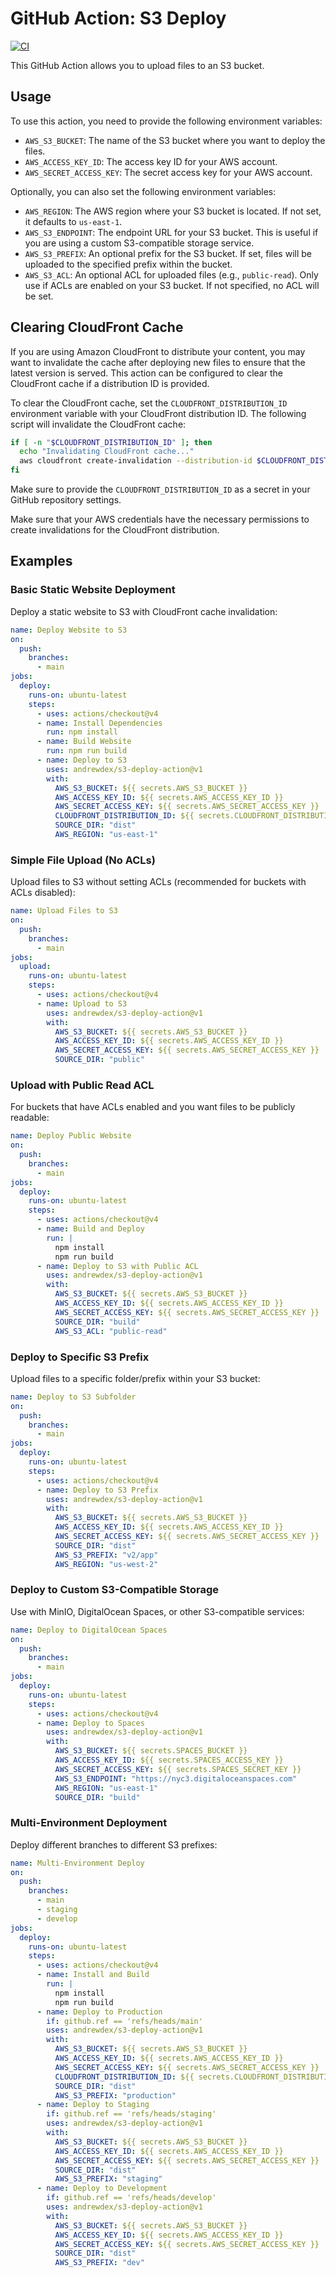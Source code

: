 # GitHub Action: S3 Deploy

[![CI](https://github.com/andrewdex/s3-deploy-action/actions/workflows/ci.yml/badge.svg)](https://github.com/andrewdex/s3-deploy-action/actions/workflows/ci.yml)

This GitHub Action allows you to upload files to an S3 bucket.

## Usage

To use this action, you need to provide the following environment variables:

- `AWS_S3_BUCKET`: The name of the S3 bucket where you want to deploy the files.
- `AWS_ACCESS_KEY_ID`: The access key ID for your AWS account.
- `AWS_SECRET_ACCESS_KEY`: The secret access key for your AWS account.

Optionally, you can also set the following environment variables:

- `AWS_REGION`: The AWS region where your S3 bucket is located. If not set, it defaults to `us-east-1`.
- `AWS_S3_ENDPOINT`: The endpoint URL for your S3 bucket. This is useful if you are using a custom S3-compatible storage service.
- `AWS_S3_PREFIX`: An optional prefix for the S3 bucket. If set, files will be uploaded to the specified prefix within the bucket.
- `AWS_S3_ACL`: An optional ACL for uploaded files (e.g., `public-read`). Only use if ACLs are enabled on your S3 bucket. If not specified, no ACL will be set.

## Clearing CloudFront Cache

If you are using Amazon CloudFront to distribute your content, you may want to invalidate the cache after deploying new files to ensure that the latest version is served. This action can be configured to clear the CloudFront cache if a distribution ID is provided.

To clear the CloudFront cache, set the `CLOUDFRONT_DISTRIBUTION_ID` environment variable with your CloudFront distribution ID. The following script will invalidate the CloudFront cache:

```sh
if [ -n "$CLOUDFRONT_DISTRIBUTION_ID" ]; then
  echo "Invalidating CloudFront cache..."
  aws cloudfront create-invalidation --distribution-id $CLOUDFRONT_DISTRIBUTION_ID --paths "/*" --profile s3-deploy-action
fi
```

Make sure to provide the `CLOUDFRONT_DISTRIBUTION_ID` as a secret in your GitHub repository settings.

Make sure that your AWS credentials have the necessary permissions to create invalidations for the CloudFront distribution.

## Examples

### Basic Static Website Deployment

Deploy a static website to S3 with CloudFront cache invalidation:

```yaml
name: Deploy Website to S3
on:
  push:
    branches:
      - main
jobs:
  deploy:
    runs-on: ubuntu-latest
    steps:
      - uses: actions/checkout@v4
      - name: Install Dependencies
        run: npm install
      - name: Build Website
        run: npm run build
      - name: Deploy to S3
        uses: andrewdex/s3-deploy-action@v1
        with:
          AWS_S3_BUCKET: ${{ secrets.AWS_S3_BUCKET }}
          AWS_ACCESS_KEY_ID: ${{ secrets.AWS_ACCESS_KEY_ID }}
          AWS_SECRET_ACCESS_KEY: ${{ secrets.AWS_SECRET_ACCESS_KEY }}
          CLOUDFRONT_DISTRIBUTION_ID: ${{ secrets.CLOUDFRONT_DISTRIBUTION_ID }}
          SOURCE_DIR: "dist"
          AWS_REGION: "us-east-1"
```

### Simple File Upload (No ACLs)

Upload files to S3 without setting ACLs (recommended for buckets with ACLs disabled):

```yaml
name: Upload Files to S3
on:
  push:
    branches:
      - main
jobs:
  upload:
    runs-on: ubuntu-latest
    steps:
      - uses: actions/checkout@v4
      - name: Upload to S3
        uses: andrewdex/s3-deploy-action@v1
        with:
          AWS_S3_BUCKET: ${{ secrets.AWS_S3_BUCKET }}
          AWS_ACCESS_KEY_ID: ${{ secrets.AWS_ACCESS_KEY_ID }}
          AWS_SECRET_ACCESS_KEY: ${{ secrets.AWS_SECRET_ACCESS_KEY }}
          SOURCE_DIR: "public"
```

### Upload with Public Read ACL

For buckets that have ACLs enabled and you want files to be publicly readable:

```yaml
name: Deploy Public Website
on:
  push:
    branches:
      - main
jobs:
  deploy:
    runs-on: ubuntu-latest
    steps:
      - uses: actions/checkout@v4
      - name: Build and Deploy
        run: |
          npm install
          npm run build
      - name: Deploy to S3 with Public ACL
        uses: andrewdex/s3-deploy-action@v1
        with:
          AWS_S3_BUCKET: ${{ secrets.AWS_S3_BUCKET }}
          AWS_ACCESS_KEY_ID: ${{ secrets.AWS_ACCESS_KEY_ID }}
          AWS_SECRET_ACCESS_KEY: ${{ secrets.AWS_SECRET_ACCESS_KEY }}
          SOURCE_DIR: "build"
          AWS_S3_ACL: "public-read"
```

### Deploy to Specific S3 Prefix

Upload files to a specific folder/prefix within your S3 bucket:

```yaml
name: Deploy to S3 Subfolder
on:
  push:
    branches:
      - main
jobs:
  deploy:
    runs-on: ubuntu-latest
    steps:
      - uses: actions/checkout@v4
      - name: Deploy to S3 Prefix
        uses: andrewdex/s3-deploy-action@v1
        with:
          AWS_S3_BUCKET: ${{ secrets.AWS_S3_BUCKET }}
          AWS_ACCESS_KEY_ID: ${{ secrets.AWS_ACCESS_KEY_ID }}
          AWS_SECRET_ACCESS_KEY: ${{ secrets.AWS_SECRET_ACCESS_KEY }}
          SOURCE_DIR: "dist"
          AWS_S3_PREFIX: "v2/app"
          AWS_REGION: "us-west-2"
```

### Deploy to Custom S3-Compatible Storage

Use with MinIO, DigitalOcean Spaces, or other S3-compatible services:

```yaml
name: Deploy to DigitalOcean Spaces
on:
  push:
    branches:
      - main
jobs:
  deploy:
    runs-on: ubuntu-latest
    steps:
      - uses: actions/checkout@v4
      - name: Deploy to Spaces
        uses: andrewdex/s3-deploy-action@v1
        with:
          AWS_S3_BUCKET: ${{ secrets.SPACES_BUCKET }}
          AWS_ACCESS_KEY_ID: ${{ secrets.SPACES_ACCESS_KEY }}
          AWS_SECRET_ACCESS_KEY: ${{ secrets.SPACES_SECRET_KEY }}
          AWS_S3_ENDPOINT: "https://nyc3.digitaloceanspaces.com"
          AWS_REGION: "us-east-1"
          SOURCE_DIR: "build"
```

### Multi-Environment Deployment

Deploy different branches to different S3 prefixes:

```yaml
name: Multi-Environment Deploy
on:
  push:
    branches:
      - main
      - staging
      - develop
jobs:
  deploy:
    runs-on: ubuntu-latest
    steps:
      - uses: actions/checkout@v4
      - name: Install and Build
        run: |
          npm install
          npm run build
      - name: Deploy to Production
        if: github.ref == 'refs/heads/main'
        uses: andrewdex/s3-deploy-action@v1
        with:
          AWS_S3_BUCKET: ${{ secrets.AWS_S3_BUCKET }}
          AWS_ACCESS_KEY_ID: ${{ secrets.AWS_ACCESS_KEY_ID }}
          AWS_SECRET_ACCESS_KEY: ${{ secrets.AWS_SECRET_ACCESS_KEY }}
          CLOUDFRONT_DISTRIBUTION_ID: ${{ secrets.CLOUDFRONT_DISTRIBUTION_ID }}
          SOURCE_DIR: "dist"
          AWS_S3_PREFIX: "production"
      - name: Deploy to Staging
        if: github.ref == 'refs/heads/staging'
        uses: andrewdex/s3-deploy-action@v1
        with:
          AWS_S3_BUCKET: ${{ secrets.AWS_S3_BUCKET }}
          AWS_ACCESS_KEY_ID: ${{ secrets.AWS_ACCESS_KEY_ID }}
          AWS_SECRET_ACCESS_KEY: ${{ secrets.AWS_SECRET_ACCESS_KEY }}
          SOURCE_DIR: "dist"
          AWS_S3_PREFIX: "staging"
      - name: Deploy to Development
        if: github.ref == 'refs/heads/develop'
        uses: andrewdex/s3-deploy-action@v1
        with:
          AWS_S3_BUCKET: ${{ secrets.AWS_S3_BUCKET }}
          AWS_ACCESS_KEY_ID: ${{ secrets.AWS_ACCESS_KEY_ID }}
          AWS_SECRET_ACCESS_KEY: ${{ secrets.AWS_SECRET_ACCESS_KEY }}
          SOURCE_DIR: "dist"
          AWS_S3_PREFIX: "dev"
```
